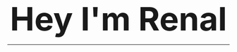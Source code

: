 <b><p align="center"><span style="font-size:74px; font-weight: bold;">Hey I'm Renal</span></p></b>
___
